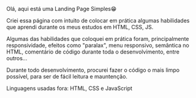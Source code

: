 Olá, aqui está uma Landing Page Simples😁
<br/>
<p>Criei essa página com intuito de colocar em prática algumas habilidades que aprendi durante os meus estudos em HTML, CSS, JS.<p/>

<p>Algumas das habilidades que coloquei em prática foram, principalmente responsividade, efeitos como "paralax", menu responsivo, semântica no HTML, comentário de código durante toda o desenvolvimento, entre outros...<p/>
<p>Durante todo desenvolvimento, procurei fazer o código o mais limpo possível, para ser de fácil leitura e mauntenção.<p/>
  
<p>Linguagens usadas fora: HTML, CSS e JavaScript<p/>
